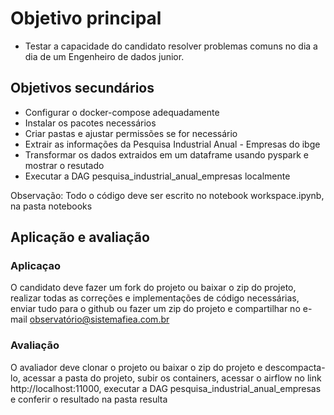 # Objetivo principal

- Testar a capacidade do candidato resolver problemas comuns no dia a dia de um Engenheiro de dados junior.

## Objetivos secundários

- Configurar o docker-compose adequadamente
- Instalar os pacotes necessários
- Criar pastas e ajustar permissões se for necessário
- Extrair as informações da Pesquisa Industrial Anual - Empresas do ibge
- Transformar os dados extraidos em um dataframe usando pyspark e mostrar o resutado
- Executar a DAG pesquisa_industrial_anual_empresas localmente

Observação: Todo o código deve ser escrito no notebook workspace.ipynb, na pasta notebooks 

## Aplicação e avaliação

### Aplicaçao

O candidato deve fazer um fork do projeto ou baixar o zip do projeto, realizar todas as correções e implementações de código necessárias, enviar tudo para o github ou fazer um zip do projeto e compartilhar no e-mail observatório@sistemafiea.com.br

### Avaliação

O avaliador deve clonar o projeto ou baixar o zip do projeto e descompacta-lo, acessar a pasta do projeto, subir os containers, acessar o airflow no link http://localhost:11000, executar a DAG pesquisa_industrial_anual_empresas e conferir o resultado na pasta resulta
